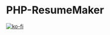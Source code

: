 # PHP-ResumeMaker

[![ko-fi](https://ko-fi.com/img/githubbutton_sm.svg)](https://ko-fi.com/V7V1LLFKO)
